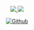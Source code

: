 <div align="center">
  <a href="https://github.com/jstrieb/github-stats">

  ![](https://github.com/camerondurham/github-stats/blob/master/generated/overview.svg)
  ![](https://github.com/camerondurham/github-stats/blob/master/generated/languages.svg)

  </a>
</div>

<div align="center">

<a href="https://github.com/camerondurham" target="_blank">
<img align="center" src="https://github-readme-stats.vercel.app/api/wakatime?username=tentativeturing&bg_color=f5f5f5&langs_count=5&layout=compact&text_color=400080&hide_border=true&hide_title=true" alt="Github" />
</a>

</div>
